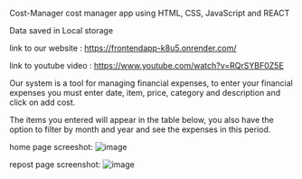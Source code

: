 Cost-Manager
cost manager app using HTML, CSS, JavaScript and REACT

Data saved in Local storage

link to our website : https://frontendapp-k8u5.onrender.com/

link to youtube video : https://www.youtube.com/watch?v=RQrSYBF0Z5E

Our system is a tool for managing financial expenses, to enter your financial expenses you must enter date, item, price, category and description and click on add cost.

The items you entered will appear in the table below, you also have the option to filter by month and year and see the expenses in this period.

home page screeshot:
![image](https://github.com/yuvalshavit1/Front-End-Development---final-project/assets/76702954/2c8a5659-c952-449c-94f0-2297e5571f0e)

repost page screenshot:
![image](https://github.com/yuvalshavit1/Front-End-Development---final-project/assets/76702954/cdb5aec9-9f1f-4a23-ab3a-eae2f14de47f)








